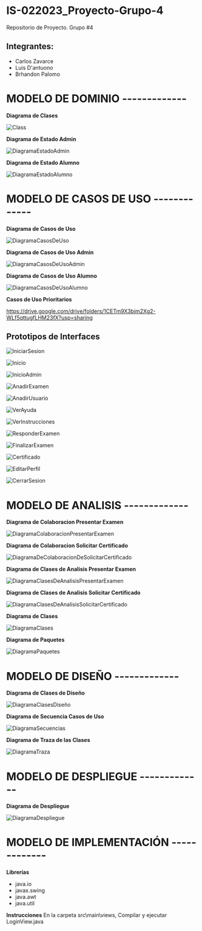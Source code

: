 # IS-022023_Proyecto-Grupo-4
Repositorio de Proyecto. Grupo #4

## Integrantes:
- Carlos Zavarce
- Luis D'antuono
- Brhandon Palomo


# MODELO DE DOMINIO -------------

**Diagrama de Clases**

![Class](https://github.com/Carverz/IS-022023_Proyecto-Grupo-4/blob/main/docs/scenariosView/DiagramaClases/Class.png
)

**Diagrama de Estado Admin**

![DiagramaEstadoAdmin](https://github.com/Carverz/IS-022023_Proyecto-Grupo-4/blob/main/docs/scenariosView/DiagramaEstadoAdmin/DiagramaEstadoAdmin.png)

**Diagrama de Estado Alumno**

![DiagramaEstadoAlumno](https://github.com/Carverz/IS-022023_Proyecto-Grupo-4/blob/main/docs/scenariosView/DiagramaEstadoAlumno/DiagramaEstadoAlumno.png)


# MODELO DE CASOS DE USO -------------

**Diagrama de Casos de Uso**

![DiagramaCasosDeUso](https://github.com/Carverz/IS-022023_Proyecto-Grupo-4/blob/main/docs/scenariosView/DiagramaCasosDeUsos/DiagramaCasosDeUsos.png)

**Diagrama de Casos de Uso Admin**

![DiagramaCasosDeUsoAdmin](https://github.com/Carverz/IS-022023_Proyecto-Grupo-4/blob/main/docs/scenariosView/DiagramaDeEstadosDeUseCasesAdmin/DiagramaDeEstadosDeUseCasesAdmin.png)

**Diagrama de Casos de Uso Alumno**

![DiagramaCasosDeUsoAlumno](https://github.com/Carverz/IS-022023_Proyecto-Grupo-4/blob/main/docs/scenariosView/DiagramaDeEstadosDeUseCasesUsuario/DiagramaDeEstadosDeUseCasesUsuario.png)

**Casos de Uso Prioritarios**

https://drive.google.com/drive/folders/1CETm9X3bjm2Xg2-WLf5qttugfLHM23fX?usp=sharing

## Prototipos de Interfaces
![IniciarSesion](https://github.com/Carverz/IS-022023_Proyecto-Grupo-4/blob/main/docs/scenariosView/interfaces/INICIARSESION.png)

![Inicio](https://github.com/Carverz/IS-022023_Proyecto-Grupo-4/blob/main/docs/scenariosView/interfaces/INICIO.png)

![InicioAdmin](https://github.com/Carverz/IS-022023_Proyecto-Grupo-4/blob/main/docs/scenariosView/interfaces/INICIOADMIN.png)

![AnadirExamen](https://github.com/Carverz/IS-022023_Proyecto-Grupo-4/blob/main/docs/scenariosView/interfaces/ANADIREXAMEN.PNG)

![AnadirUsuario](https://github.com/Carverz/IS-022023_Proyecto-Grupo-4/blob/main/docs/scenariosView/interfaces/ANADIRUSUARIO.PNG)

![VerAyuda](https://github.com/Carverz/IS-022023_Proyecto-Grupo-4/blob/main/docs/scenariosView/interfaces/VERAYUDA.PNG)

![VerInstrucciones](https://github.com/Carverz/IS-022023_Proyecto-Grupo-4/blob/main/docs/scenariosView/interfaces/VERINSTRUCCIONES.PNG)

![ResponderExamen](https://github.com/Carverz/IS-022023_Proyecto-Grupo-4/blob/main/docs/scenariosView/interfaces/RESPONDEREXAMEN.png)

![FinalizarExamen](https://github.com/Carverz/IS-022023_Proyecto-Grupo-4/blob/main/docs/scenariosView/interfaces/FINALIZAREXAMEN.png)

![Certificado](https://github.com/Carverz/IS-022023_Proyecto-Grupo-4/blob/main/docs/scenariosView/interfaces/CERTIFICADO.png)

![EditarPerfil](https://github.com/Carverz/IS-022023_Proyecto-Grupo-4/blob/main/docs/scenariosView/interfaces/EDITARPERFIL.png)

![CerrarSesion](https://github.com/Carverz/IS-022023_Proyecto-Grupo-4/blob/main/docs/scenariosView/interfaces/CERRARSESION.png)


# MODELO DE ANALISIS -------------

**Diagrama de Colaboracion Presentar Examen**

![DiagramaColaboracionPresentarExamen](https://github.com/Carverz/IS-022023_Proyecto-Grupo-4/blob/main/docs/logicalView/analysisView/useCaseAnalysis/DiagramaColaboracionPresentarExamen/DiagramaColaboracionPresentarExamen.png)

**Diagrama de Colaboracion Solicitar Certificado**

![DiagramaDeColaboracionDeSolicitarCertificado](https://github.com/Carverz/IS-022023_Proyecto-Grupo-4/blob/main/docs/logicalView/analysisView/useCaseAnalysis/DiagramaDeColaboracionDeSolicitarCertificado/DiagramaDeColaboracionDeSolicitarCertificado.png)

**Diagrama de Clases de Analisis Presentar Examen**

![DiagramaClasesDeAnalisisPresentarExamen](https://github.com/Carverz/IS-022023_Proyecto-Grupo-4/blob/main/docs/logicalView/analysisView/classAnalysis/DiagramaClasesDeAnalisisPresentarExamen/DiagramaClasesDeAnalisisPresentarExamen.png)

**Diagrama de Clases de Analisis Solicitar Certificado**

![DiagramaClasesDeAnalisisSolicitarCertificado](https://github.com/Carverz/IS-022023_Proyecto-Grupo-4/blob/main/docs/logicalView/analysisView/classAnalysis/DiagramaClasesDeAnalisisSolicitarCertificado/DiagramaClasesDeAnalisisSolicitarCertificado.png)

**Diagrama de Clases**

![DiagramaClases](https://github.com/Carverz/IS-022023_Proyecto-Grupo-4/blob/main/docs/logicalView/analysisView/architectureAnalysis/DiagramaDeClases/DiagramaDeClasesGenerales.png)

**Diagrama de Paquetes**

![DiagramaPaquetes](https://github.com/Carverz/IS-022023_Proyecto-Grupo-4/blob/main/docs/logicalView/analysisView/packageAnalisys/DiagramaDePaquetes/DiagramaPaquetes.png)

# MODELO DE DISEÑO -------------

**Diagrama de Clases de Diseño**

![DiagramaClasesDiseño](https://github.com/Carverz/IS-022023_Proyecto-Grupo-4/blob/main/docs/logicalView/designView/DiagramaClasesDiseno/DiagramaClasesDisenio.png)

**Diagrama de Secuencia Casos de Uso**

![DiagramaSecuencias](https://github.com/Carverz/IS-022023_Proyecto-Grupo-4/blob/main/docs/logicalView/designView/sequenceDiagram/DiagramaSecuencia.png)

**Diagrama de Traza de las Clases**

![DiagramaTraza](https://github.com/Carverz/IS-022023_Proyecto-Grupo-4/blob/main/docs/logicalView/designView/DiagramaTrazas/DiagramaTrazas.png)

# MODELO DE DESPLIEGUE -------------

**Diagrama de Despliegue**

![DiagramaDespliegue](https://github.com/Carverz/IS-022023_Proyecto-Grupo-4/blob/main/docs/logicalView/designView/DiagramaDeDespligue/DiagramaDespliegue.png)

# MODELO DE IMPLEMENTACIÓN -------------
**Librerías**
- java.io
- javax.swing
- java.awt
- java.util

**Instrucciones**
En la carpeta src\main\views, Compilar y ejecutar LoginView.java
